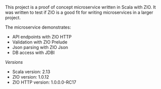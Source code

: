 This project is a proof of concept microservice written in Scala with ZIO. It was written to test if ZIO is a good fit for writing microservices in a larger project.

The microservice demonstrates:

- API endpoints with ZIO HTTP
- Validation with ZIO Prelude
- Json parsing with ZIO Json
- DB access with JDBI

*Versions*

- Scala version: 2.13
- ZIO version: 1.0.12
- ZIO HTTP version: 1.0.0.0-RC17
